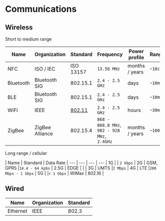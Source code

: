 # Communications

## Wireless

Short to medium range

| Name | Organization | Standard | Frequency | Power profile | Range
| --- | --- | --- | --- | --- | ---
| NFC | ISO / IEC | ISO 13157 | `13.56 MHz` | months / years | `~10cm`
| Bluetooth | Bluetooth SIG | 802.15.1 | `2.4 - 2.5 GHz` | days | `~10m`
| BLE | Bluetooth SIG | 802.15.1 | `2.4 - 2.5 GHz` | days | `~10m`
| WiFi | IEEE | [802.11](https://en.wikipedia.org/wiki/IEEE_802.11) | `2.4 - 2.5 GHz` | hours | `~30m`
| ZigBee | ZigBee Alliance | 802.15.4 | `868 - 868.8 MHz`, <br> `902 - 928 MHz`,<br>`2.4GHz` | months / years | `~100m`

Long range / cellular

| Name  | Standard | Data Rate
| --- | --- | --- | ---
| 1G |  | `2 kbps`
| 2G | GSM, GPRS |`14.4 - 64 kpbs`
| 2.5G | EDGE | |
| 3G | UMTS |`2 Mbps`
| 4G | LTE |`200 Mbps - 1 Gbps`
| 5G | |`< 1 Gbps`
| WiMax | 802.16 |

## Wired

| Name | Organization | Standard
| --- | --- | --- |
| Ethernet | IEEE | 802.3|
